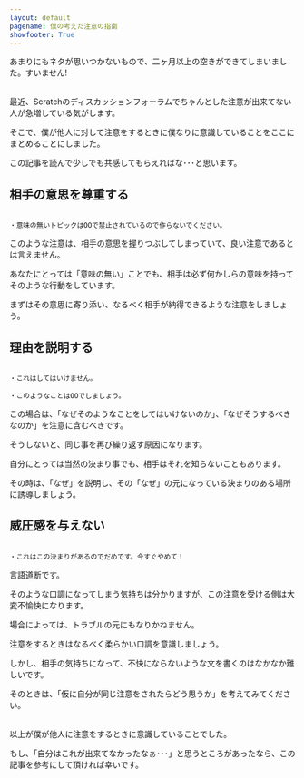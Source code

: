 ```yaml
---
layout: default
pagename: 僕の考えた注意の指南
showfooter: True
---
```

あまりにもネタが思いつかないもので、二ヶ月以上の空きができてしまいました。すいません!

<br>
最近、Scratchのディスカッションフォーラムでちゃんとした注意が出来てない人が急増している気がします。

そこで、僕が他人に対して注意をするときに僕なりに意識していることをここにまとめることにしました。

この記事を読んで少しでも共感してもらえればな･･･と思います。

## 相手の意思を尊重する
<pre><code>
・意味の無いトピックはOOで禁止されているので作らないでください。
</code></pre>

このような注意は、相手の意思を握りつぶしてしまっていて、良い注意であるとは言えません。

あなたにとっては「意味の無い」ことでも、相手は必ず何かしらの意味を持ってそのような行動をしています。

まずはその意思に寄り添い、なるべく相手が納得できるような注意をしましょう。

## 理由を説明する
<pre><code>
・これはしてはいけません。

・このようなことはOOでしましょう。
</code></pre>

この場合は、「なぜそのようなことをしてはいけないのか」、「なぜそうするべきなのか」を注意に含むべきです。

そうしないと、同じ事を再び繰り返す原因になります。

自分にとっては当然の決まり事でも、相手はそれを知らないこともあります。

その時は、「なぜ」を説明し、その「なぜ」の元になっている決まりのある場所に誘導しましょう。

## 威圧感を与えない
<pre><code>
・これはこの決まりがあるのでだめです。今すぐやめて！
</code></pre>

言語道断です。

そのような口調になってしまう気持ちは分かりますが、この注意を受ける側は大変不愉快になります。

場合によっては、トラブルの元にもなりかねません。

注意をするときはなるべく柔らかい口調を意識しましょう。

しかし、相手の気持ちになって、不快にならないような文を書くのはなかなか難しいです。

そのときは、「仮に自分が同じ注意をされたらどう思うか」を考えてみてください。

<br>
以上が僕が他人に注意をするときに意識していることでした。

もし、「自分はこれが出来てなかったなぁ･･･」と思うところがあったなら、この記事を参考にして頂ければ幸いです。
